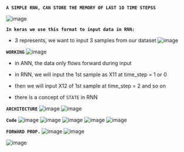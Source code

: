 **`A SIMPLE RNN, CAN STORE THE MEMORY OF LAST 1O TIME STEPSS`**

![image](https://github.com/user-attachments/assets/09675815-b701-4f2f-b7f8-8d713771f1c9)

**`In keras we use this format to input data in RNN:`**
* 3 represents, we want to input 3 samples from our dataset
![image](https://github.com/user-attachments/assets/363f6ab5-cb0b-4c69-b646-02603365fff5)


**`WORKING`**
![image](https://github.com/user-attachments/assets/c8403a81-a472-42b2-a8b6-20f1c0f1d235)
* in ANN, the data only flows forward during input

* in RNN, we will input the 1st sample as X11 at time_step = 1 or 0

* then we will input X12 of 1st sample at time_step = 2 and so on

* there is a concept of `STATE` in RNN


**`ARCHITECTURE`**
![image](https://github.com/user-attachments/assets/99a24951-fe15-4e90-a6ea-128254f5d56d)
![image](https://github.com/user-attachments/assets/eb856f08-7b57-4838-9d13-0c31ecc126d8)


**`Code`**
![image](https://github.com/user-attachments/assets/16b0061d-f67a-445e-a084-e9d5b8dbb13f)
![image](https://github.com/user-attachments/assets/edc04854-ae44-491e-99e8-d4459ac86f47)
![image](https://github.com/user-attachments/assets/23dc5484-283c-44da-a967-fda5149567b9)
![image](https://github.com/user-attachments/assets/621c708e-ae0e-41f1-b17e-4cd2971cf796)
![image](https://github.com/user-attachments/assets/30198615-93bd-4ed7-9820-aa79e77779a3)



**`FORWARD PROP.`**
![image](https://github.com/user-attachments/assets/0e0719bc-f6cf-4af6-8a5f-5e8b6b5654d9)
![image](https://github.com/user-attachments/assets/7de41763-b478-4e35-bf22-a0ca63ee8cc6)

![image](https://github.com/user-attachments/assets/bbb2e9d5-e9ec-45d8-ba97-6cd06747a4e2)



